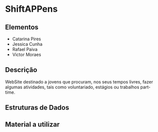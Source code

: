 # ShiftAPPens
## Elementos
- Catarina Pires
- Jessica Cunha
- Rafael Paiva
- Victor Moraes

## Descrição
WebSite destinado a jovens que procuram, nos seus tempos livres, fazer algumas atividades, tais como voluntariado, estágios ou trabalhos part-time.

## Estruturas de Dados

## Material a utilizar
